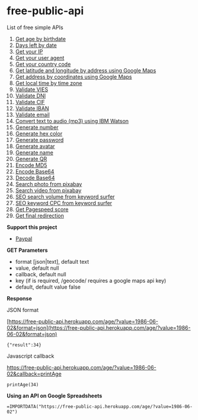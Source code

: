 # free-public-api
 
List of free simple APIs

1. [Get age by birthdate](https://free-public-api.herokuapp.com/age/?value=1986-06-02)
1. [Days left by date](https://free-public-api.herokuapp.com/days_left/?value=2020-12-31)
1. [Get your IP](https://free-public-api.herokuapp.com/ip/)
1. [Get your user agent](https://free-public-api.herokuapp.com/user_agent/)
1. [Get your country code](https://free-public-api.herokuapp.com/country/)
1. [Get latitude and longitude by address using Google Maps](https://free-public-api.herokuapp.com/geocode/?value=calle%20d%27ulla%2017%2C%20torroella%20de%20montgri&key=)
1. [Get address by coordinates using Google Maps](https://free-public-api.herokuapp.com/geocode_reverse/?value=42.0412139,3.1251759&key=)
1. [Get local time by time zone](https://free-public-api.herokuapp.com/local_time/?value=Europe/Madrid)
1. [Validate VIES](https://free-public-api.herokuapp.com/validate_vies/?value=LU20260743)
1. [Validate DNI](https://free-public-api.herokuapp.com/validate_dni/?value=65839957L)
1. [Validate CIF](https://free-public-api.herokuapp.com/validate_cif/?value=A62134341)
1. [Validate IBAN](https://free-public-api.herokuapp.com/validate_iban/?value=ES6621000418401234567891)
1. [Validate email](https://free-public-api.herokuapp.com/validate_email/?value=account@domain.com)
1. [Convert text to audio (mp3) using IBM Watson](https://free-public-api.herokuapp.com/speech/?value=hola&voice=es-ES_EnriqueVoice)
1. [Generate number](https://free-public-api.herokuapp.com/generate_number/?value=50-100)
1. [Generate hex color](https://free-public-api.herokuapp.com/generate_color/)
1. [Generate password](https://free-public-api.herokuapp.com/generate_password/?length=8)
1. [Generate avatar](https://free-public-api.herokuapp.com/generate_avatar/)
1. [Generate name](https://free-public-api.herokuapp.com/generate_name/?value=female)
1. [Generate QR](https://free-public-api.herokuapp.com/generate_qr/?value=https://github.com/&size=200)
1. [Encode MD5](https://free-public-api.herokuapp.com/encode_md5/?value=string)
1. [Encode Base64](https://free-public-api.herokuapp.com/encode_base64/?value=string)
1. [Decode Base64](https://free-public-api.herokuapp.com/decode_base64/?value=c3RyaW5n)
1. [Search photo from pixabay](https://free-public-api.herokuapp.com/search_photo/?value=dog&key=)
1. [Search video from pixabay](https://free-public-api.herokuapp.com/search_video/?value=london&key=)
1. [SEO search volume from keyword surfer](https://free-public-api.herokuapp.com/seo_search_volume/?value=vestidos+de+novia&country=es)
1. [SEO keyword CPC from keyword surfer](https://free-public-api.herokuapp.com/seo_keyword_cpc/?value=vestidos+de+novia&country=es)
1. [Get Pagespeed score](http://free-public-api.herokuapp.com/pagespeed_score/?value=https://github.com/&device=mobile&key=)
1. [Get final redirection](https://free-public-api.herokuapp.com/final_redirect/?value=https://t.co/PAzsIQVNhg)

**Support this project**

- [Paypal](https://paypal.me/miquelcamps)

**GET Parameters**

- format [json|text], default text
- value, default null
- callback, default null
- key (if is required, /geocode/ requires a google maps api key)
- default, default value false

**Response**

JSON format

[https://free-public-api.herokuapp.com/age/?value=1986-06-02&format=json](https://free-public-api.herokuapp.com/age/?value=1986-06-02&format=json)

```
{"result":34}
```

Javascript callback

https://free-public-api.herokuapp.com/age/?value=1986-06-02&callback=printAge

```
printAge(34)
```

**Using an API on Google Spreadsheets**
```
=IMPORTDATA("https://free-public-api.herokuapp.com/age/?value=1986-06-02")
```
